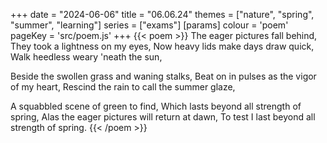 +++
date = "2024-06-06"
title = "06.06.24"
themes = ["nature", "spring", "summer", "learning"]
series = ["exams"]
[params]
  colour = 'poem'
  pageKey = 'src/poem.js'
+++
{{< poem >}}
The eager pictures fall behind,
They took a lightness on my eyes,
Now heavy lids make days draw quick,
Walk heedless weary 'neath the sun,

Beside the swollen grass and waning stalks,
Beat on in pulses as the vigor of my heart,
Rescind the rain to call the summer glaze,

A squabbled scene of green to find,
Which lasts beyond all strength of spring,
Alas the eager pictures will return at dawn,
To test I last beyond all strength of spring.
{{< /poem >}}